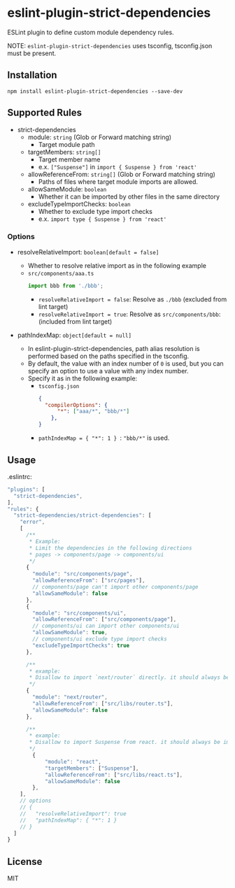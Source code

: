 # eslint-plugin-strict-dependencies

ESLint plugin to define custom module dependency rules.

NOTE: `eslint-plugin-strict-dependencies` uses tsconfig, tsconfig.json must be present.

## Installation

```
npm install eslint-plugin-strict-dependencies --save-dev
```

## Supported Rules

- strict-dependencies
  - module: `string` (Glob or Forward matching string)
    - Target module path
  - targetMembers: `string[]`
    - Target member name
    - e.x. `["Suspense"]` in `import { Suspense } from 'react'`
  - allowReferenceFrom: `string[]` (Glob or Forward matching string)
    - Paths of files where target module imports are allowed.
  - allowSameModule: `boolean`
    - Whether it can be imported by other files in the same directory
  - excludeTypeImportChecks: `boolean`
    - Whether to exclude type import checks
    - e.x. `import type { Suspense } from 'react'`

### Options

- resolveRelativeImport: `boolean[default = false]`
  - Whether to resolve relative import as in the following example
  - `src/components/aaa.ts`
    ```typescript
    import bbb from './bbb';
    ```
     - `resolveRelativeImport = false`: Resolve as `./bbb` (excluded from lint target)
     - `resolveRelativeImport = true`:  Resolve as `src/components/bbb`: (included from lint target)

- pathIndexMap: `object[default = null]`
  - In eslint-plugin-strict-dependencies, path alias resolution is performed based on the paths specified in the tsconfig.
  - By default, the value with an index number of `0` is used, but you can specify an option to use a value with any index number.
  - Specify it as in the following example:
    - `tsconfig.json`
      ```json
      {
        "compilerOptions": {
            "*": ["aaa/*", "bbb/*"]
          },
      }
      ```
    - `pathIndexMap = { "*": 1 } `: `"bbb/*"` is used.

## Usage

.eslintrc:

```js
"plugins": [
  "strict-dependencies",
],
"rules": {
  "strict-dependencies/strict-dependencies": [
    "error",
    [
      /**
       * Example:
       * Limit the dependencies in the following directions
       * pages -> components/page -> components/ui
       */
      {
        "module": "src/components/page",
        "allowReferenceFrom": ["src/pages"],
        // components/page can't import other components/page
        "allowSameModule": false
      },
      {
        "module": "src/components/ui",
        "allowReferenceFrom": ["src/components/page"],
        // components/ui can import other components/ui
        "allowSameModule": true,
        // components/ui exclude type import checks
        "excludeTypeImportChecks": true
      },

      /**
       * example:
       * Disallow to import `next/router` directly. it should always be imported using `libs/router.ts`.
       */
      {
        "module": "next/router",
        "allowReferenceFrom": ["src/libs/router.ts"],
        "allowSameModule": false
      },

      /**
       * example:
       * Disallow to import Suspense from react. it should always be imported using `libs/react.ts`.
       */
        {
            "module": "react",
            "targetMembers": ["Suspense"],
            "allowReferenceFrom": ["src/libs/react.ts"],
            "allowSameModule": false
        },
    ],
    // options
    // {
    //   "resolveRelativeImport": true
    //   "pathIndexMap": { "*": 1 }
    // }
  ]
}

```


## License

MIT
